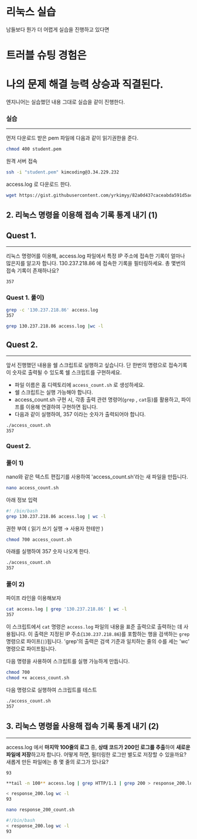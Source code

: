 # 리눅스 실습

남들보다 뭔가 더 어렵게 실습을 진행하고 있다면

# 트러블 슈팅 경험은

# 나의 문제 해결 능력 상승과 직결된다.

엔지니어는 실습했던 내용 그대로 실습을 같이 진행한다.

### 실습

---

먼저 다운로드 받은 pem 파일에 다음과 같이 읽기권한을 준다.

```bash
chmod 400 student.pem
```

원격 서버 접속

```bash
ssh -i "student.pem" kimcoding@3.34.229.232
```

access.log 로 다운로드 한다.

```bash
wget https://gist.githubusercontent.com/yrkimyy/82a0d437caceabda591d5ac172feb5fa/raw/fd00a5211cd9a1d2aa99114d997d16ef2ad0b2af/access.log
```

## ****2. 리눅스 명령을 이용해 접속 기록 통계 내기 (1)****

## Quest 1.

---

리눅스 명령어를 이용해, access.log 파일에서 특정 IP 주소에 접속한 기록이 얼마나 많은지를 알고자 합니다. 130.237.218.86 에 접속한 기록을 필터링하세요. 총 몇번의 접속 기록이 존재하나요?

`357`

### Quest 1. 풀이)

```bash
grep -c '130.237.218.86' access.log
357
```

```bash
grep 130.237.218.86 access.log |wc -l
```

## Quest 2.

---

앞서 진행했던 내용을 쉘 스크립트로 실행하고 싶습니다. 단 한번의 명령으로 접속기록이 숫자로 출력될 수 있도록 쉘 스크립트를 구현하세요.

- 파일 이름은 홈 디렉토리에 `access_count.sh` 로 생성하세요.
- 쉘 스크립트는 실행 가능해야 합니다.
- access_count.sh 구현 시, 각종 출력 관련 명령어(`grep` , `cat`등)를 활용하고, 파이프를 이용해 연결하여 구현하면 됩니다.
- 다음과 같이 실행하여, 357 이라는 숫자가 출력되어야 합니다.

```bash
./access_count.sh
357
```

### Quest 2.

### 풀이 1)

nano와 같은 텍스트 편집기를 사용하여 'access_count.sh'라는 새 파일을 만듭니다.

```bash
nano access_count.sh
```

아래 정보 입력

```bash
#! /bin/bash
grep 130.237.218.86 access.log | wc -l
```

권한 부여 ( 읽기 쓰기 실행 → 사용자 한테만 )

```bash
chmod 700 access_count.sh
```

아래를 실행하여 357 숫자 나오게 한다.

```bash
./access_count.sh
357
```

### 풀이 2)

파이프 라인을 이용해보자

```bash
cat access.log | grep '130.237.218.86' | wc -l
357
```

이 스크립트에서 `cat` 명령은 `access.log` 파일의 내용을 표준 출력으로 출력하는 데 사용됩니다. 이 출력은 지정된 IP 주소(`130.237.218.86`)를 포함하는 행을 검색하는 `grep` 명령으로 파이프(`|`)됩니다. 'grep'의 출력은 검색 기준과 일치하는 줄의 수를 세는 'wc' 명령으로 파이프됩니다.

다음 명령을 사용하여 스크립트를 실행 가능하게 만듭니다.

```bash
chmod 700
chmod +x access_count.sh
```

다음 명령으로 실행하여 스크립트를 테스트

```bash
./access_count.sh
357
```

## ****3. 리눅스 명령을 사용해 접속 기록 통계 내기 (2)****

---

access.log 에서 **마지막 100줄의 로그** 중, **상태 코드가 200인 로그를 추출**하여 **새로운 파일에 저장**하고자 합니다. 어떻게 하면, 필터링한 로그만 별도로 저장할 수 있을까요? 새롭게 만든 파일에는 총 몇 줄의 로그가 있나요?

`93`

```bash
**tail -n 100** access.log | grep HTTP/1.1 | grep 200 > response_200.log
```

```bash
< response_200.log wc -l
93
```

```bash
nano response_200_count.sh

#!/bin/bash
< response_200.log wc -l
93
```